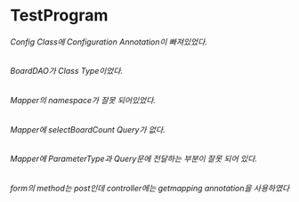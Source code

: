 # TestProgram

###### Config Class에 Configuration Annotation이 빠져있었다.
###### BoardDAO가 Class Type이었다.
###### Mapper의 namespace가 잘못 되어있었다.
###### Mapper에 selectBoardCount Query가 없다.
###### Mapper에 ParameterType과 Query문에 전달하는 부분이 잘못 되어 있다.
###### form의 method는 post인데 controller에는 getmapping annotation을 사용하였다
